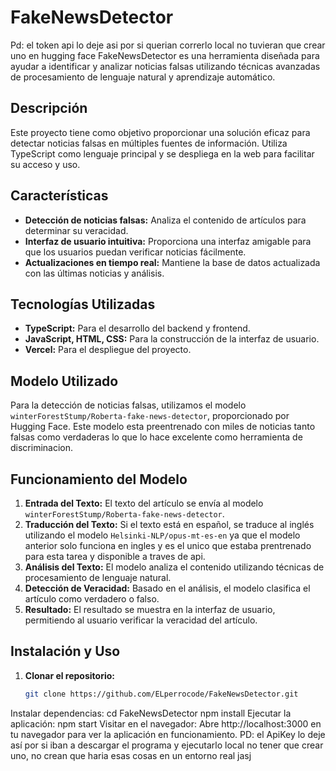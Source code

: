 # FakeNewsDetector
Pd: el token api lo deje asi por si querian correrlo local no tuvieran que crear uno en hugging face
FakeNewsDetector es una herramienta diseñada para ayudar a identificar y analizar noticias falsas utilizando técnicas avanzadas de procesamiento de lenguaje natural y aprendizaje automático.

## Descripción

Este proyecto tiene como objetivo proporcionar una solución eficaz para detectar noticias falsas en múltiples fuentes de información. Utiliza TypeScript como lenguaje principal y se despliega en la web para facilitar su acceso y uso.

## Características

- **Detección de noticias falsas:** Analiza el contenido de artículos para determinar su veracidad.
- **Interfaz de usuario intuitiva:** Proporciona una interfaz amigable para que los usuarios puedan verificar noticias fácilmente.
- **Actualizaciones en tiempo real:** Mantiene la base de datos actualizada con las últimas noticias y análisis.

## Tecnologías Utilizadas

- **TypeScript:** Para el desarrollo del backend y frontend.
- **JavaScript, HTML, CSS:** Para la construcción de la interfaz de usuario.
- **Vercel:** Para el despliegue del proyecto.

## Modelo Utilizado

Para la detección de noticias falsas, utilizamos el modelo `winterForestStump/Roberta-fake-news-detector`, proporcionado por Hugging Face. Este modelo esta preentrenado con miles de noticias tanto falsas como verdaderas lo que lo hace excelente como herramienta de discriminacion.

## Funcionamiento del Modelo

1. **Entrada del Texto:** El texto del artículo se envía al modelo `winterForestStump/Roberta-fake-news-detector`.
2. **Traducción del Texto:** Si el texto está en español, se traduce al inglés utilizando el modelo `Helsinki-NLP/opus-mt-es-en` ya que el modelo anterior solo funciona en ingles y es el unico que estaba prentrenado para esta tarea y disponible a traves de api.
3. **Análisis del Texto:** El modelo analiza el contenido utilizando técnicas de procesamiento de lenguaje natural.
4. **Detección de Veracidad:** Basado en el análisis, el modelo clasifica el artículo como verdadero o falso.
5. **Resultado:** El resultado se muestra en la interfaz de usuario, permitiendo al usuario verificar la veracidad del artículo.

## Instalación y Uso

1. **Clonar el repositorio:**
   ```bash
   git clone https://github.com/ELperrocode/FakeNewsDetector.git
Instalar dependencias:
cd FakeNewsDetector
npm install
Ejecutar la aplicación:
npm start
Visitar en el navegador:
Abre http://localhost:3000 en tu navegador para ver la aplicación en funcionamiento.
PD: el ApiKey lo deje así por si iban a descargar el programa y ejecutarlo local no tener que crear uno, no crean que haria esas cosas en un entorno real jasj
